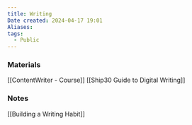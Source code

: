```yaml
---
title: Writing
Date created: 2024-04-17 19:01
Aliases:
tags: 
  - Public
---
```


### Materials
[[ContentWriter - Course]]
[[Ship30 Guide to Digital Writing]]

### Notes
[[Building a Writing Habit]] 